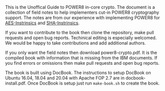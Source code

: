 This is the Unoffical Guide to POWER8 in-core crypto. The document is a collection of field notes to help implementers cut-in POWER8 cryptography support. The notes are from our experience with implementing POWER8 for [AES-Instrinsics](https://github.com/noloader/AES-Intrinsics) and [SHA-Instrinsics](https://github.com/noloader/SHA-Intrinsics).

If you want to contribute to the book then clone the repository, make pull requests and open bug reports. Techinical editing is especially welcomed. We would be happy to take contributions and add additional authors.

If you only want the field notes then download power8-crypto.pdf. It is the compiled book with information that is missing from the IBM documents. If you find errors or omissions then make pull requests and open bug reports.

The book is built using DocBook. The instructions to setup DocBook on Ubuntu 16.04, 18.04 and 20.04 with Apache FOP 2.7 are in docbook-install.pdf. Once DocBook is setup just run `make-book.sh` to create the book.
